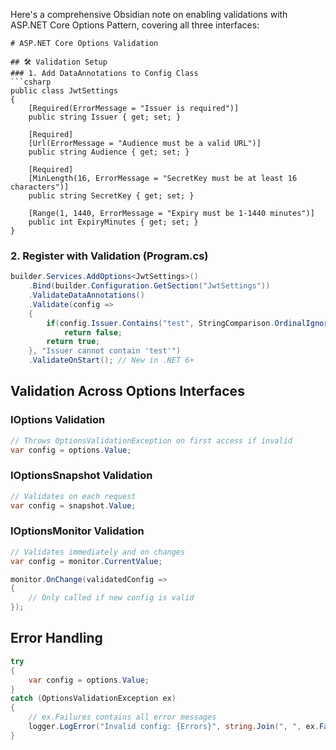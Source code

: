 Here's a comprehensive Obsidian note on enabling validations with ASP.NET Core Options Pattern, covering all three interfaces:

```markmark
# ASP.NET Core Options Validation

## 🛠️ Validation Setup
### 1. Add DataAnnotations to Config Class
```csharp
public class JwtSettings
{
    [Required(ErrorMessage = "Issuer is required")]
    public string Issuer { get; set; }

    [Required]
    [Url(ErrorMessage = "Audience must be a valid URL")]
    public string Audience { get; set; }

    [Required]
    [MinLength(16, ErrorMessage = "SecretKey must be at least 16 characters")]
    public string SecretKey { get; set; }

    [Range(1, 1440, ErrorMessage = "Expiry must be 1-1440 minutes")]
    public int ExpiryMinutes { get; set; }
}
```

### 2. Register with Validation (Program.cs)
```csharp
builder.Services.AddOptions<JwtSettings>()
    .Bind(builder.Configuration.GetSection("JwtSettings"))
    .ValidateDataAnnotations()
    .Validate(config => 
    {
        if(config.Issuer.Contains("test", StringComparison.OrdinalIgnoreCase))
            return false;
        return true;
    }, "Issuer cannot contain 'test'")
    .ValidateOnStart(); // New in .NET 6+
```

## Validation Across Options Interfaces

### IOptions<T> Validation
```csharp
// Throws OptionsValidationException on first access if invalid
var config = options.Value; 
```

### IOptionsSnapshot<T> Validation
```csharp
// Validates on each request
var config = snapshot.Value;
```

###  IOptionsMonitor<T> Validation
```csharp
// Validates immediately and on changes
var config = monitor.CurrentValue;

monitor.OnChange(validatedConfig => 
{
    // Only called if new config is valid
});
```
##  Error Handling
```csharp
try 
{
    var config = options.Value;
}
catch (OptionsValidationException ex)
{
    // ex.Failures contains all error messages
    logger.LogError("Invalid config: {Errors}", string.Join(", ", ex.Failures));
}
```
